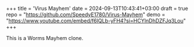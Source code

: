 +++
title = 'Virus Mayhem'
date = 2024-09-13T10:43:41+03:00
draft = true
repo = "https://github.com/SpeedyE1780/Virus-Mayhem"
demo = "https://www.youtube.com/embed/f6lQLb-yFH4?si=HCYlnDhDZFJq3Lou"
+++

This is a Worms Mayhem clone.
